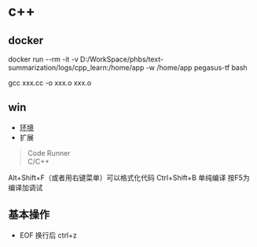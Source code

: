 
# c++
## docker
docker run --rm -it -v D:/WorkSpace/phbs/text-summarization/logs/cpp_learn:/home/app -w /home/app pegasus-tf bash

gcc xxx.cc -o xxx.o
xxx.o

## win

* [环境](https://www.zhihu.com/question/30315894)
* 扩展
> Code Runner  
> C/C++

Alt+Shift+F（或者用右键菜单）可以格式化代码
Ctrl+Shift+B 单纯编译 
按F5为编译加调试

## 基本操作
* EOF 换行后 ctrl+z


